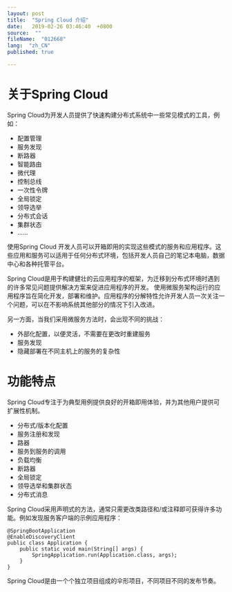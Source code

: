 ```yaml
---
layout: post
title:  "Spring Cloud 介绍"
date:   2019-02-26 03:46:40  +0800
source:  ""
fileName:  "012668"
lang:  "zh_CN"
published: true

---
```


# 关于Spring Cloud 
Spring Cloud为开发人员提供了快速构建分布式系统中一些常见模式的工具，例如：
- 配置管理
- 服务发现
- 断路器
- 智能路由
- 微代理
- 控制总线
- 一次性令牌
- 全局锁定
- 领导选举
- 分布式会话
- 集群状态
- ......

使用Spring Cloud 开发人员可以开箱即用的实现这些模式的服务和应用程序。这些应用和服务可以适用于任何分布式环境，包括开发人员自己的笔记本电脑，数据中心和各种托管平台。


Spring Cloud是用于构建健壮的云应用程序的框架，为迁移到分布式环境时遇到的许多常见问题提供解决方案来促进应用程序的开发。
使用微服务架构运行的应用程序旨在简化开发，部署和维护。应用程序的分解特性允许开发人员一次关注一个问题，可以在不影响系统其他部分的情况下引入改进。

另一方面，当我们采用微服务方法时，会出现不同的挑战：

- 外部化配置，以便灵活，不需要在更改时重建服务
- 服务发现
- 隐藏部署在不同主机上的服务的复杂性


# 功能特点
Spring Cloud专注于为典型用例提供良好的开箱即用体验，并为其他用户提供可扩展性机制。
- 分布式/版本化配置
- 服务注册和发现
- 路器
- 服务到服务的调用
- 负载均衡
- 断路器
- 全局锁定
- 领导选举和集群状态
- 分布式消息

Spring Cloud采用声明式的方法，通常只需更改类路径和/或注释即可获得许多功能。例如发现服务客户端的示例应用程序：

    @SpringBootApplication
    @EnableDiscoveryClient
    public class Application {
        public static void main(String[] args) {
            SpringApplication.run(Application.class, args);
        }
    }

Spring Cloud是由一个个独立项目组成的伞形项目，不同项目不同的发布节奏。